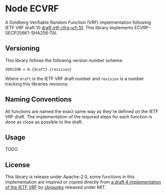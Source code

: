# Node ECVRF

A Goldberg Verifiable Random Function (VRF) implementation following IETF VRF draft 10
[draft-irtf-cfrg-vrf-10](https://datatracker.ietf.org/doc/html/draft-irtf-cfrg-vrf-10.html).
This library implements ECVRF-SECP256K1-SHA256-TAI.

## Versioning

This library follows the following version number scheme:

```
VERSION = 0.{draft}.{revision}
```

Where `draft` is the IETF VRF draft number and `revision` is a number tracking this libraries revisions.

## Naming Conventions

All functions are named the exact same way as they're defined on the IETF VRF draft.
The implementation of the required steps for each function is done as close as possible to the draft.

## Usage

TODO

## License

This library is release under Apache-2.0, some functions in this implementation are inspired or copied
directly from [a draft 4 implementation of the IETF VRF](https://github.com/cbrpunks/vrf-ts-256) by
[cbrpunks](https://github.com/cbrpunks) released under MIT.
